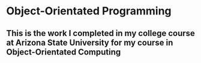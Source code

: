 # Object-Orientated Programming
## This is the work I completed in my college course at Arizona State University for my course in Object-Orientated Computing

